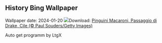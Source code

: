 ## History Bing Wallpaper
Wallpaper date: 2024-01-20
![](https://www.bing.com/th?id=OHR.MacaroniPenguins_IT-IT1123912901_UHD.jpg&w=1000)Download: [Pinguini Macaroni, Passaggio di Drake, Cile (© Paul Souders/Getty Images)](https://www.bing.com/th?id=OHR.MacaroniPenguins_IT-IT1123912901_UHD.jpg)

Auto get programm by LtgX
